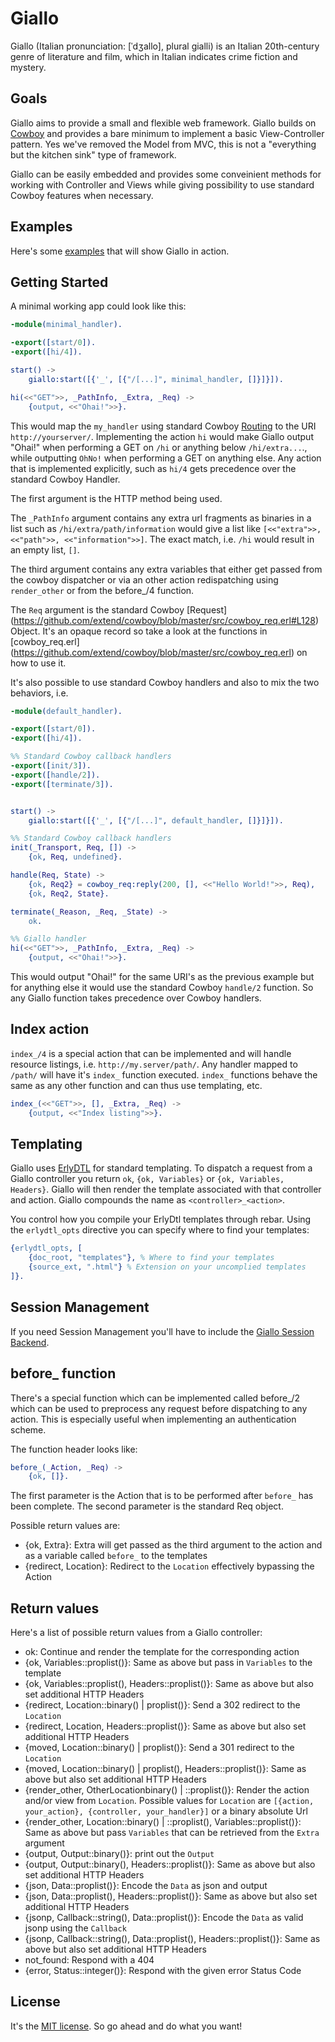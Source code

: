 Giallo
======

Giallo (Italian pronunciation: [ˈdʒallo], plural gialli) is an Italian
20th-century genre of literature and film, which in Italian indicates crime
fiction and mystery.

Goals
-----

Giallo aims to provide a small and flexible web framework. Giallo
builds on [Cowboy](https://github.com/extend/cowboy) and provides a bare
minimum to implement a basic View-Controller pattern. Yes we've removed
the Model from MVC, this is not a "everything but the kitchen sink" type of
framework.

Giallo can be easily embedded and provides some conveinient methods for
working with Controller and Views while giving possibility to use
standard Cowboy features when necessary.

Examples
--------

Here's some [examples](https://github.com/kivra/giallo_examples) that will
show Giallo in action.

Getting Started
----

A minimal working app could look like this:

```erlang
-module(minimal_handler).

-export([start/0]).
-export([hi/4]).

start() ->
    giallo:start([{'_', [{"/[...]", minimal_handler, []}]}]).

hi(<<"GET">>, _PathInfo, _Extra, _Req) ->
	{output, <<"Ohai!">>}.

```

This would map the `my_handler` using standard Cowboy
[Routing](http://ninenines.eu/docs/en/cowboy/HEAD/guide/routing) to the
URI `http://yourserver/`. Implementing the action `hi` would make
Giallo output "Ohai!" when performing a GET on `/hi` or anything
below `/hi/extra...`., while outputting `OhNo!` when performing a GET on
anything else. Any action that is implemented explicitly, such as `hi/4`
gets precedence over the standard Cowboy Handler.


The first argument is the HTTP method being used.

The `_PathInfo` argument contains any extra url fragments as binaries in a
list such as `/hi/extra/path/information` would give a list like
`[<<"extra">>, <<"path">>, <<"information">>]`. The exact match, i.e.
`/hi` would result in an empty list, `[]`.

The third argument contains any extra variables that either get passed
from the cowboy dispatcher or via an other action redispatching using
`render_other` or from the before_/4 function.

The `Req` argument is the standard Cowboy [Request]
(https://github.com/extend/cowboy/blob/master/src/cowboy_req.erl#L128) Object.
It's an opaque record so take a look at the functions in
[cowboy_req.erl]
(https://github.com/extend/cowboy/blob/master/src/cowboy_req.erl) on how
to use it.

It's also possible to use standard Cowboy handlers and also to mix the
two behaviors, i.e.

```erlang
-module(default_handler).

-export([start/0]).
-export([hi/4]).

%% Standard Cowboy callback handlers
-export([init/3]).
-export([handle/2]).
-export([terminate/3]).


start() ->
    giallo:start([{'_', [{"/[...]", default_handler, []}]}]).

%% Standard Cowboy callback handlers
init(_Transport, Req, []) ->
	{ok, Req, undefined}.

handle(Req, State) ->
	{ok, Req2} = cowboy_req:reply(200, [], <<"Hello World!">>, Req),
	{ok, Req2, State}.

terminate(_Reason, _Req, _State) ->
	ok.

%% Giallo handler
hi(<<"GET">>, _PathInfo, _Extra, _Req) ->
	{output, <<"Ohai!">>}.

```

This would output "Ohai!" for the same URI's as the previous example but
for anything else it would use the standard Cowboy `handle/2` function.
So any Giallo function takes precedence over Cowboy handlers.

Index action
------------

`index_/4` is a special action that can be implemented and will handle
resource listings, i.e. `http://my.server/path/`. Any handler mapped to
`/path/` will have it's `index_` function executed. `index_` functions
behave the same as any other function and can thus use templating, etc.

```erlang
index_(<<"GET">>, [], _Extra, _Req) ->
    {output, <<"Index listing">>}.

```

Templating
----------

Giallo uses [ErlyDTL](https://github.com/evanmiller/erlydtl) for
standard templating. To dispatch a request from a Giallo controller you
return `ok`, `{ok, Variables}` or `{ok, Variables, Headers}`. Giallo
will then render the template associated with that controller and
action. Giallo compounds the name as `<controller>_<action>`.

You control how you compile your ErlyDtl templates through rebar. Using
the `erlydtl_opts` directive you can specify where to find your
templates:

```erlang
{erlydtl_opts, [
    {doc_root, "templates"}, % Where to find your templates
    {source_ext, ".html"} % Extension on your uncomplied templates
]}.

```

Session Management
------------------

If you need Session Management you'll have to include the [Giallo
Session Backend](https://github.com/kivra/giallo_session).

before_ function
----------------

There's a special function which can be implemented called before_/2
which can be used to preprocess any request before dispatching to any
action. This is especially useful when implementing an authentication
scheme.

The function header looks like:

```erlang
before_(_Action, _Req) ->
    {ok, []}.

```

The first parameter is the Action that is to be performed after
`before_` has been complete. The second parameter is the standard Req
object.

Possible return values are:

* {ok, Extra}: Extra will get passed as the third argument to the action
  and as a variable called `before_` to the templates
* {redirect, Location}: Redirect to the `Location` effectively bypassing
  the Action

Return values
-------------

Here's a list of possible return values from a Giallo controller:

* ok: Continue and render the template for the corresponding action
* {ok, Variables::proplist()}: Same as above but pass in `Variables` to
  the template
* {ok, Variables::proplist(), Headers::proplist()}: Same as above but
  also set additional HTTP Headers
* {redirect, Location::binary() | proplist()}: Send a 302 redirect to the `Location`
* {redirect, Location, Headers::proplist()}: Same as above but also set
  additional HTTP Headers
* {moved, Location::binary() | proplist()}: Send a 301 redirect to the `Location`
* {moved, Location::binary() | proplist(), Headers::proplist()}: Same as above but also set
  additional HTTP Headers
* {render_other, OtherLocationbinary() | ::proplist()}: Render the action and/or
  view from `Location`. Possible values for `Location` are
`[{action, your_action}, {controller, your_handler}]` or a binary
absolute Url
* {render_other, Location::binary() | ::proplist(), Variables::proplist()}: Same
  as above but pass `Variables` that can be retrieved from the `Extra`
  argument
* {output, Output::binary()}: print out the `Output`
* {output, Output::binary(), Headers::proplist()}: Same as above but
  also set additional HTTP Headers
* {json, Data::proplist()}: Encode the `Data` as json and output
* {json, Data::proplist(), Headers::proplist()}: Same as above but
  also set additional HTTP Headers
* {jsonp, Callback::string(), Data::proplist()}: Encode the `Data` as
  valid jsonp using the `Callback`
* {jsonp, Callback::string(), Data::proplist(), Headers::proplist()}: Same as above but
  also set additional HTTP Headers
* not_found: Respond with a 404
* {error, Status::integer()}: Respond with the given error Status Code

## License
It's the [MIT license](http://en.wikipedia.org/wiki/MIT_License). So go ahead
and do what you want!
